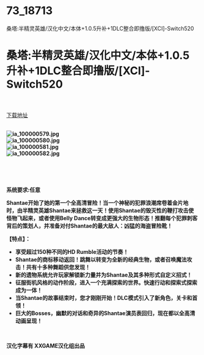 # 73_18713
桑塔:半精灵英雄/汉化中文/本体+1.0.5升补+1DLC整合即撸版/[XCI]-Switch520
# 桑塔:半精灵英雄/汉化中文/本体+1.0.5升补+1DLC整合即撸版/[XCI]-Switch520
 <br/></br>
[下载地址](https://www.switch520.cc/article/18713 "下载地址")
<br/></br>

<p><strong><img title="ia_100000579.jpg" src="https://www.switch520.cc/muke_img/2021_06_15_eca43500611ba.jpg" alt="ia_100000579.jpg"></strong><br>
<strong><img title="ia_100000580.jpg" src="https://www.switch520.cc/muke_img/2021_06_15_f1b68532e8171.jpg" alt="ia_100000580.jpg"></strong><br>
<strong><img title="ia_100000581.jpg" src="https://www.switch520.cc/muke_img/2021_06_15_46bee604497c1.jpg" alt="ia_100000581.jpg"></strong><br>
<strong><img title="ia_100000582.jpg" src="https://www.switch520.cc/muke_img/2021_06_15_0f40f568dd667.jpg" alt="ia_100000582.jpg">&nbsp;</strong></p>
<p>&nbsp;</p>
<p>&nbsp;</p>
<p><strong>系统要求:任意</strong></p>
<p><strong>Shantae开始了她的第一个全高清冒险！当一个神秘的犯罪浪潮席卷着金片地时，由半精灵英雄Shantae来拯救这一天！使用Shantae的毁灭性的鞭打攻击使怪物飞起来，或者使用Belly Dance转变成更强大的生物形态！推翻每个犯罪刺客背后的策划人，并准备对付Shantae的最大敌人：凶猛的海盗冒险靴！</strong></p>
<p><strong>【特点】：</strong></p>
<ul>
<li><strong>享受超过150种不同的HD Rumble活动的节奏！</strong></li>
<li><strong>Shantae的商标移动返回！跳舞以转变为全新的经典生物，或者召唤魔法攻击！共有十多种舞蹈供您发现！</strong></li>
<li><strong>新的遗物系统允许玩家解锁新力量并为Shantae及其多种形式自定义招式！</strong></li>
<li><strong>征服街机风格的动作阶段，进入一个充满探索的世界。快速行动和探索式探索成为一体！</strong></li>
<li><strong>当Shantae的故事结束时，您才刚刚开始！DLC模式引入了新角色，关卡和首领！</strong></li>
<li><strong>巨大的Bosses，幽默的对话和奇异的Shantae演员表回归，现在都以全高清动画呈现！</strong></li>
</ul>
<p><strong>&nbsp;</strong></p>
<p><strong>汉化字幕有 XXGAME汉化组出品</strong></p>
